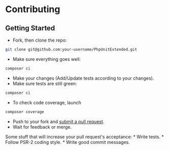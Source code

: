 # Contributing

## Getting Started
 * Fork, then clone the repo:
```bash
git clone git@github.com:your-username/PhpUnitExtended.git
````

 * Make sure everything goes well:
```bash
composer ci
```

 * Make your changes (Add/Update tests according to your changes).
 * Make sure tests are still green:
```bash
composer ci
```

 * To check code coverage, launch
```bash
composer coverage
```

 * Push to your fork and [submit a pull request](https://github.com/yoanm/PhpUnitExtended/compare/).
 * Wait for feedback or merge.

  Some stuff that will increase your pull request's acceptance:
    * Write tests.
    * Follow PSR-2 coding style.
    * Write good commit messages.
